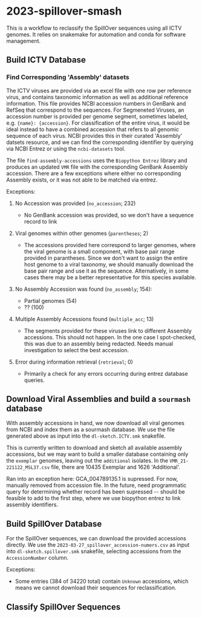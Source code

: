# 2023-spillover-smash

This is a workflow to reclassify the SpillOver sequences using all ICTV genomes. It relies on snakemake for automation and conda for software management. 

## Build ICTV Database

### Find Corresponding 'Assembly' datasets

The ICTV viruses are provided via an excel file with one row per reference virus, and contains taxonomic information as well as additional reference information. This file provides NCBI accession numbers in GenBank and RefSeq that correspond to the sequences. For Segmeneted Viruses, an accession number is provided per genome segment, sometimes labeled, e.g. `{name}: {accession}`. For classification of the entire virus, it would be ideal instead to have a combined accession that refers to all genomic sequence of each virus. NCBI provides this in their curated 'Assembly' datsets resource, and we can find the corresponding identifier by querying via NCBI Entrez or using the `ncbi-datasets` tool. 

The file `find-assembly-accessions` uses the `Biopython Entrez` library and produces an updated `VMR` file with the corresponding GenBank Assembly accession. There are a few exceptions where either no corresponding Assembly exists, or it was not able to be matched via entrez.

Exceptions:
1. No Accession was provided (`no_accession`; 232)
    - No GenBank accession was provided, so we don't have a sequence record to link

2. Viral genomes within other genomes (`parentheses`; 2)
    - The accessions provided here correspond to larger genomes, where the viral genome is a small component, with base pair range provided in parantheses. Since we don't want to assign the entire host genome to a viral taxonomy, we should manually download the base pair range and use it as the sequence. Alternatively, in some cases there may be a better representative for this species available.

3. No Assembly Accession was found (`no_assembly`; 154): 
    - Partial genomes (54)
    - ?? (100)

4. Multiple Assembly Accessions found (`multiple_acc`; 13)
    - The segments provided for these viruses link to different Assembly accessions. This should not happen. In the one case I spot-checked, this was due to an assembly being redacted. Needs manual investigation to select the best accession.

5. Error during information retrieval (`retrieval`; 0)
    - Primarily a check for any errors occurring during entrez database queries.


## Download Viral Assemblies and build a `sourmash` database

With assembly accessions in hand, we now download all viral genomes from NCBI and index them as a sourmash database. We use the file generated above as input into the `dl-sketch.ICTV.smk` snakefile. 

This is currently written to download and sketch all available assembly accessions, but we may want to build a smaller database containing only the `exemplar` genomes, leaving out the `additional` isolates. In the `VMR_21-221122_MSL37.csv` file, there are 10435 Exemplar and 1626 'Additional'.

Ran into an exception here: GCA_004789135.1 is supressed. For now, manually removed from accession file. In the future, need programmatic query for determining whether record has been supressed -- should be feasible to add to the first step, where we use biopython entrez to link assembly identifiers.

## Build SpillOver Database

For the SpillOver sequences, we can download the provided accessions directly. We use the `2023-03-27_spillover_accession-numers.csv` as input into `dl-sketch.spillover.smk` snakefile, selecting accessions from the `AccessionNumber` column. 

Exceptions:
- Some entries (384 of 34220 total) contain `Unknown` accessions, which means we cannot download their sequences for reclassification.

## Classify SpillOver Sequences
